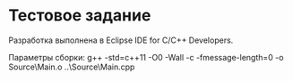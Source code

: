 # Тестовое задание

Разработка выполнена в Eclipse IDE for C/C++ Developers.

Параметры сборки:
g++ -std=c++11 -O0 -Wall -c -fmessage-length=0 -o Source\Main.o ..\Source\Main.cpp 
